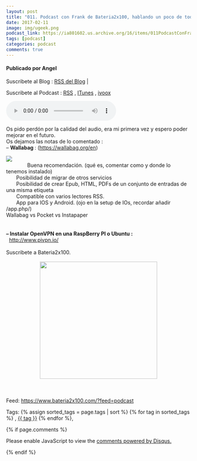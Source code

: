 ```yaml
---
layout: post
title: "011. Podcast con Frank de Bateria2x100, hablando un poco de todo..."
date: 2017-02-11
image: img/ugeek.png
podcast_link: https://ia801602.us.archive.org/16/items/011PodcastConFrankDeBateria2x100/%23011%20Podcast%20con%20Frank%20de%20Bateria2x100.mp3
tags: [podcast]
categories: podcast
comments: true
---
```

#### Publicado por Angel

Suscribete al Blog :  [RSS del Blog](http://feeds.feedburner.com/uGeekBlog) |

Suscribete al Podcast :  [RSS](http://feeds.feedburner.com/ugeek) , [ITunes](https://itunes.apple.com/us/podcast/ugeek/id1201421866?mt=2) , [ivoox](https://www.ivoox.com/podcast-ugeek_sq_f1383493_1.html)

<audio controls>
  <source src="https://ia801602.us.archive.org/16/items/011PodcastConFrankDeBateria2x100/%23011%20Podcast%20con%20Frank%20de%20Bateria2x100.mp3" type="audio/mpeg">
Your browser does not support the audio element.
</audio>
<!-- ---------------------------------------------------Pon aquí el audio-------------------------------------------------------- -->


Os pido perdón por la calidad del audio, era mi primera vez y espero poder mejorar en el futuro.<br /> Os dejamos las notas de lo comentado :<br /> – <b>Wallabag </b>: (<a href="https://wallabag.org/en">https://wallabag.org/en</a>)<br /><div class="separator" style="clear: both; text-align: left;"><a href="https://3.bp.blogspot.com/-JFRARZczwEA/WJ8CQRlJp9I/AAAAAAAAAaA/AgZI7UGcTPMYehtyozqzVZiSwmZnLAvaQCLcB/s1600/cap1.png" imageanchor="1" style="clear: left; float: left; margin-bottom: 1em; margin-right: 1em;"><img border="0" src="https://3.bp.blogspot.com/-JFRARZczwEA/WJ8CQRlJp9I/AAAAAAAAAaA/AgZI7UGcTPMYehtyozqzVZiSwmZnLAvaQCLcB/s1600/cap1.png" /></a></div><br /> <span style="font-weight: 400;">&nbsp;&nbsp;&nbsp;&nbsp;&nbsp;&nbsp;&nbsp;Buena recomendación. (qué es, comentar como y donde lo tenemos instalado)</span><br /> <span style="font-weight: 400;">&nbsp;&nbsp;&nbsp;&nbsp;&nbsp;&nbsp;&nbsp;Posibilidad de migrar de otros servicios</span><br /> <span style="font-weight: 400;">&nbsp;&nbsp;&nbsp;&nbsp;&nbsp;&nbsp;&nbsp;Posibilidad de crear Epub, HTML, PDFs de un conjunto de entradas de una misma etiqueta</span><br /> <span style="font-weight: 400;">&nbsp;&nbsp;&nbsp;&nbsp;&nbsp;&nbsp;&nbsp;Compatible con varios lectores RSS.</span><br /> <span style="font-weight: 400;">&nbsp;&nbsp;&nbsp;&nbsp;&nbsp;&nbsp;&nbsp;App para IOS y Android. (ojo en la setup de IOs, recordar añadir /app.php/)</span><br /> <span style="font-weight: 400;">Wallabag vs Pocket vs Instapaper</span><br /><br /><br /> <b>– Instalar OpenVPN en una RaspBerry PI o Ubuntu :</b><br /> <span style="font-weight: 400;">&nbsp;</span> <a href="http://www.pivpn.io/"><span style="font-weight: 400;">http://www.pivpn.io/</span></a><br /><br /><span style="font-weight: 400;">Suscribete a Bateria2x100.</span><br /><br /><div class="separator" style="clear: both; text-align: center;"><a href="https://4.bp.blogspot.com/-m6rCfBjEarM/WJ8BXrhMmxI/AAAAAAAAAZw/vvYxctf2IzM1EyPzQgS9dcpytT0ikVyUwCLcB/s1600/Logo_1600x1600.jpg" imageanchor="1" style="margin-left: 1em; margin-right: 1em;"><img border="0" height="320" src="https://4.bp.blogspot.com/-m6rCfBjEarM/WJ8BXrhMmxI/AAAAAAAAAZw/vvYxctf2IzM1EyPzQgS9dcpytT0ikVyUwCLcB/s320/Logo_1600x1600.jpg" width="320" /></a></div><br /><br /><br /><span style="font-weight: 400;">Feed: <a href="https://www.bateria2x100.com/?feed=podcast">https://www.bateria2x100.com/?feed=podcast </a></span>



<!-- TAGS Y COMENTARIOS -->

Tags: {% assign sorted_tags = page.tags | sort %} {% for tag in sorted_tags %} , <span class="tag"><a href="/search#{{ tag }}">{{ tag }}</a></span> {% endfor %},



{% if page.comments %}
<div id="disqus_thread"></div>
<script>

/**
*  RECOMMENDED CONFIGURATION VARIABLES: EDIT AND UNCOMMENT THE SECTION BELOW TO INSERT DYNAMIC VALUES FROM YOUR PLATFORM OR CMS.
*  LEARN WHY DEFINING THESE VARIABLES IS IMPORTANT: https://disqus.com/admin/universalcode/#configuration-variables*/
/*
var disqus_config = function () {
this.page.url = PAGE_URL;  // Replace PAGE_URL with your page's canonical URL variable
this.page.identifier = PAGE_IDENTIFIER; // Replace PAGE_IDENTIFIER with your page's unique identifier variable
};
*/
(function() { // DON'T EDIT BELOW THIS LINE
var d = document, s = d.createElement('script');
s.src = 'https://https-angelbcn-github-io-ugeek.disqus.com/embed.js';
s.setAttribute('data-timestamp', +new Date());
(d.head || d.body).appendChild(s);
})();
</script>
<noscript>Please enable JavaScript to view the <a href="https://disqus.com/?ref_noscript">comments powered by Disqus.</a></noscript>


{% endif %}
